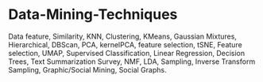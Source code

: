 # Data-Mining-Techniques

Data feature, Similarity, KNN, Clustering, KMeans, Gaussian Mixtures, Hierarchical, DBScan, PCA, kernelPCA, feature selection, tSNE, Feature selection, UMAP, Supervised Classification, Linear Regression, Decision Trees, Text Summarization Survey, NMF, LDA, Sampling, Inverse Transform Sampling, Graphic/Social Mining, Social Graphs.
